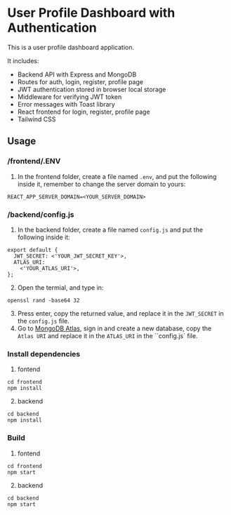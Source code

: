 # User Profile Dashboard with Authentication

This is a user profile dashboard application.

It includes:
- Backend API with Express and MongoDB
- Routes for auth, login, register, profile page
- JWT authentication stored in browser local storage
- Middleware for verifying JWT token
- Error messages with Toast library
- React frontend for login, register, profile page
- Tailwind CSS

## Usage
### /frontend/.ENV
1. In the frontend folder, create a file named ``.env``, and put the following inside it, remember to change the server domain to yours:
```
REACT_APP_SERVER_DOMAIN=<YOUR_SERVER_DOMAIN>
```

### /backend/config.js
1. In the backend folder, create a file named ``config.js`` and put the following inside it:
```
export default {
  JWT_SECRET: <'YOUR_JWT_SECRET_KEY'>,
  ATLAS_URI:
    <'YOUR_ATLAS_URI'>,
};
```
2. Open the termial, and type in:
```
openssl rand -base64 32
```
3. Press enter, copy the returned value, and replace it in the ``JWT_SECRET`` in the ``config.js`` file.
4. Go to [MongoDB Atlas](https://cloud.mongodb.com/), sign in and create a new database, copy the ``Atlas URI`` and replace it in the ``ATLAS_URI`` in the ``config.js` file.

### Install dependencies
1. fontend
```
cd frontend
npm install
```

2. backend
```
cd backend
npm install
```

### Build
1. fontend
```
cd frontend
npm start
```

2. backend
```
cd backend
npm start
```

